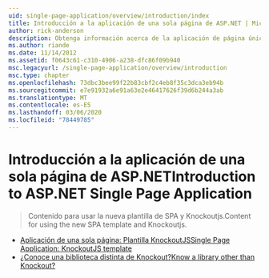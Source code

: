 ```yaml
---
uid: single-page-application/overview/introduction/index
title: Introducción a la aplicación de una sola página de ASP.NET | Microsoft Docs
author: rick-anderson
description: Obtenga información acerca de la aplicación de página única de ASP.NET ASP.NET aplicación de una sola página (SPA) le ayuda a crear aplicaciones que incluyen una importante interacción del lado cliente...
ms.author: riande
ms.date: 11/14/2012
ms.assetid: f0643c61-c310-4906-a238-dfc86f09b940
msc.legacyurl: /single-page-application/overview/introduction
msc.type: chapter
ms.openlocfilehash: 73dbc3bee99f22b83cbf2c4eb8f35c3dca3eb94b
ms.sourcegitcommit: e7e91932a6e91a63e2e46417626f39d6b244a3ab
ms.translationtype: MT
ms.contentlocale: es-ES
ms.lasthandoff: 03/06/2020
ms.locfileid: "78449785"
---
```

# <a name="introduction-to-aspnet-single-page-application"></a><span data-ttu-id="af86d-103">Introducción a la aplicación de una sola página de ASP.NET</span><span class="sxs-lookup"><span data-stu-id="af86d-103">Introduction to ASP.NET Single Page Application</span></span>

> <span data-ttu-id="af86d-104">Contenido para usar la nueva plantilla de SPA y Knockoutjs.</span><span class="sxs-lookup"><span data-stu-id="af86d-104">Content for using the new SPA template and Knockoutjs.</span></span>

- [<span data-ttu-id="af86d-105">Aplicación de una sola página: Plantilla KnockoutJS</span><span class="sxs-lookup"><span data-stu-id="af86d-105">Single Page Application: KnockoutJS template</span></span>](knockoutjs-template.md)
- [<span data-ttu-id="af86d-106">¿Conoce una biblioteca distinta de Knockout?</span><span class="sxs-lookup"><span data-stu-id="af86d-106">Know a library other than Knockout?</span></span>](other-libraries.md)
